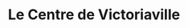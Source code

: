 ---
title: "Le Centre de Victoriaville"
url: /victoriaville/le-centre-de-victoriaville/
shop: Einkaufszentrum
---